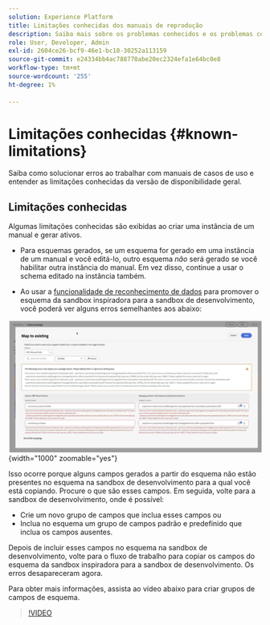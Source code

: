 ```yaml
---
solution: Experience Platform
title: Limitações conhecidas dos manuais de reprodução
description: Saiba mais sobre os problemas conhecidos e os problemas comuns com os manuais e como solucioná-los
role: User, Developer, Admin
exl-id: 2604ce26-bcf9-46e1-bc10-30252a113159
source-git-commit: e24334bb4ac788770abe20ec2324efa1e64bc0e8
workflow-type: tm+mt
source-wordcount: '255'
ht-degree: 1%

---
```



# Limitações conhecidas {#known-limitations}

Saiba como solucionar erros ao trabalhar com manuais de casos de uso e entender as limitações conhecidas da versão de disponibilidade geral.

## Limitações conhecidas

Algumas limitações conhecidas são exibidas ao criar uma instância de um manual e gerar ativos.

* Para esquemas gerados, se um esquema for gerado em uma instância de um manual e você editá-lo, outro esquema *não* será gerado se você habilitar outra instância do manual. Em vez disso, continue a usar o schema editado na instância também.

* Ao usar a [funcionalidade de reconhecimento de dados](/help/use-case-playbooks/playbooks/data-awareness.md) para promover o esquema da sandbox inspiradora para a sandbox de desenvolvimento, você poderá ver alguns erros semelhantes aos abaixo:

![Erros exibidos no fluxo de trabalho de mapeamento de esquema.](/help/use-case-playbooks/assets/playbooks/troubleshooting/schema-errors.png){width="1000" zoomable="yes"}

Isso ocorre porque alguns campos gerados a partir do esquema não estão presentes no esquema na sandbox de desenvolvimento para a qual você está copiando. Procure o que são esses campos. Em seguida, volte para a sandbox de desenvolvimento, onde é possível:

* Crie um novo grupo de campos que inclua esses campos ou
* Inclua no esquema um grupo de campos padrão e predefinido que inclua os campos ausentes.

Depois de incluir esses campos no esquema na sandbox de desenvolvimento, volte para o fluxo de trabalho para copiar os campos do esquema da sandbox inspiradora para a sandbox de desenvolvimento. Os erros desapareceram agora.

Para obter mais informações, assista ao vídeo abaixo para criar grupos de campos de esquema.

>[!VIDEO](https://video.tv.adobe.com/v/27013/?learn=on)
